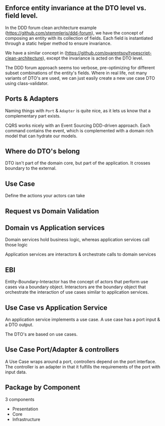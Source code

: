 ## Enforce entity invariance at the DTO level vs. field level.

In the DDD forum clean architecture example (https://github.com/stemmlerjs/ddd-forum), we have the concept of composing an entity with its collection of fields. Each field is instantiated through a static helper method to ensure invariance.

We have a similar concept in (https://github.com/pvarentsov/typescript-clean-architecture), except the invariance is acted on the DTO level.

The DDD forum approach seems too verbose, pre-optimizing for different subset combinations of the entity's fields. Where in real life, not many variants of DTO's are used, we can just easily create a new use case DTO using class-validator.

## Ports & Adapters

Naming things with `Port` & `Adapter` is quite nice, as it lets us know that a complementary part exists.

CQRS works nicely with an Event Sourcing DDD-driven approach. Each command contains the event, which is complemented with a domain rich model that can hydrate our models.

## Where do DTO's belong

DTO isn't part of the domain core, but part of the application. It crosses boundary to the external.

## Use Case

Define the actions your actors can take

## Request vs Domain Validation

## Domain vs Application services

Domain services hold business logic, whereas application services call those logic

Application services are interactors & orchestrate calls to domain services

## EBI

Entity-Boundary-Interactor has the concept of actors that perform use cases via a boundary object. Interactors are the boundary object that orchestrate the interaction of use cases similar to application services.

## Use Case vs Application Service

An application service implements a use case. A use case has a port input & a DTO output.

The DTO's are based on use cases.

## Use Case Port/Adapter & controllers

A Use Case wraps around a port, controllers depend on the port interface. The controller is an adapter in that it fulfills the requirements of the port with input data.

## Package by Component

3 components

- Presentation
- Core
- Infrastructure
